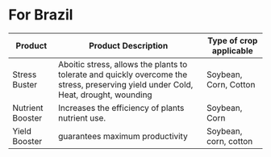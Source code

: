 # For Brazil

| Product | Product Description | Type of crop applicable |
|---------|---------------------|-------------------------|
| Stress Buster | Aboitic stress, allows the plants to tolerate and quickly overcome the stress, preserving yield under Cold, Heat, drought, wounding | Soybean, Corn, Cotton |
| Nutrient Booster | Increases the efficiency of plants nutrient use. | Soybean, Corn |
| Yield Booster | guarantees maximum productivity | Soybean, corn, cotton |